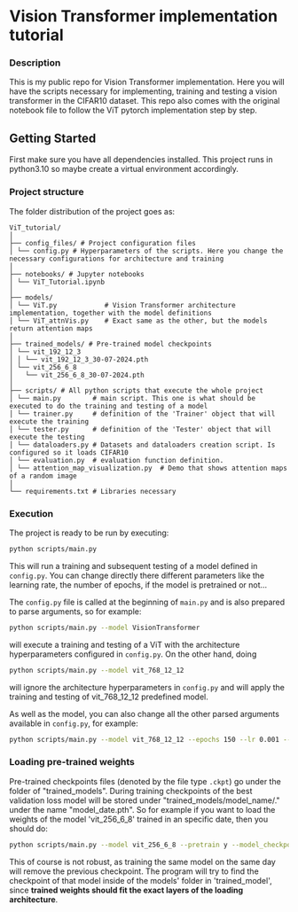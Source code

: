 # Vision Transformer implementation tutorial

### Description

This is my public repo for Vision Transformer implementation. Here you will have the scripts necessary for implementing,
training and testing a vision transformer in the CIFAR10 dataset. This repo also comes with the original notebook file 
to follow the ViT pytorch implementation step by step.

## Getting Started
First make sure you have all dependencies installed. This project runs in python3.10 so maybe create a virtual environment accordingly.

### Project structure
The folder distribution of the project goes as:
```
ViT_tutorial/
│
├── config_files/ # Project configuration files
│ └── config.py # Hyperparameters of the scripts. Here you change the necessary configurations for architecture and training
│
├── notebooks/ # Jupyter notebooks
│ └── ViT_Tutorial.ipynb
│
├── models/
│ └── ViT.py            # Vision Transformer architecture implementation, together with the model definitions
│ └── ViT_attnVis.py    # Exact same as the other, but the models return attention maps
│
├── trained_models/ # Pre-trained model checkpoints
│ └── vit_192_12_3
│ │ └── vit_192_12_3_30-07-2024.pth 
│ └── vit_256_6_8
│   └── vit_256_6_8_30-07-2024.pth 
│
├── scripts/ # All python scripts that execute the whole project
│ └── main.py        # main script. This one is what should be executed to do the training and testing of a model
│ └── trainer.py     # definition of the 'Trainer' object that will execute the training
│ └── tester.py      # definition of the 'Tester' object that will execute the testing
│ └── dataloaders.py # Datasets and dataloaders creation script. Is configured so it loads CIFAR10
│ └── evaluation.py  # evaluation function definition.
│ └── attention_map_visualization.py  # Demo that shows attention maps of a random image 
│
└── requirements.txt # Libraries necessary
```

### Execution
The project is ready to be run by executing:
```bash
python scripts/main.py
```
This will run a training and subsequent testing of a model defined in `config.py`. You can change directly there different parameters
like the learning rate, the number of epochs, if the model is pretrained or not...

The `config.py` file is called at the beginning of `main.py` and is also prepared to parse arguments, so for example:
```bash
python scripts/main.py --model VisionTransformer 
```
will execute a training and testing of a ViT with the architecture hyperparameters configured in `config.py`. 
On the other hand, doing
```bash
python scripts/main.py --model vit_768_12_12
```
will ignore the architecture hyperparameters in `config.py` and will apply the training and testing of vit_768_12_12 predefined
model.

As well as the model, you can also change all the other parsed arguments available in `config.py`, for example:
```bash
python scripts/main.py --model vit_768_12_12 --epochs 150 --lr 0.001 --dtype float64
```

### Loading pre-trained weights
Pre-trained checkpoints files (denoted by the file type `.ckpt`) go under the folder of "trained_models". During training
checkpoints of the best validation loss model will be stored under "trained_models/model_name/." under the name "model_date.pth".
So for example if you want to load the weights of the model 'vit_256_6_8' trained in an specific date, then you should do:
```bash
python scripts/main.py --model vit_256_6_8 --pretrain y --model_checkpoint vit_256_6_8_30-07-2024.pth
```

This of course is not robust, as training the same model on the same day will remove the previous checkpoint.
The program will try to find the checkpoint of that model inside of the models' folder in 'trained_model', since 
**trained weights should fit the exact layers of the loading architecture**.

